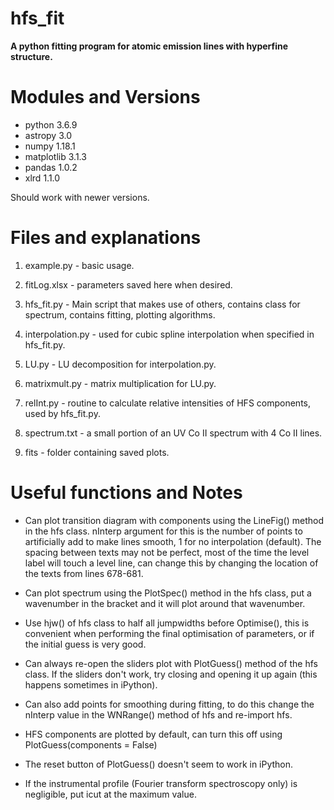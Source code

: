 # hfs_fit
**A python fitting program for atomic emission lines with hyperfine structure.**

# Modules and Versions
- python 3.6.9
- astropy 3.0
- numpy 1.18.1
- matplotlib 3.1.3
- pandas 1.0.2
- xlrd 1.1.0

Should work with newer versions.

# Files and explanations

1) example.py - basic usage.

2) fitLog.xlsx - parameters saved here when desired.

3) hfs_fit.py - Main script that makes use of others, contains class for spectrum, contains fitting, plotting algorithms.

4) interpolation.py - used for cubic spline interpolation when specified in hfs_fit.py.

5) LU.py - LU decomposition for interpolation.py.

6) matrixmult.py - matrix multiplication for LU.py.

7) relInt.py - routine to calculate relative intensities of HFS components, used by hfs_fit.py.

8) spectrum.txt - a small portion of an UV Co II spectrum with 4 Co II lines.

9) fits - folder containing saved plots.

# Useful functions and Notes

- Can plot transition diagram with components using the LineFig() method in the hfs class. nInterp argument for this is the number of points to artificially add to make lines smooth, 1 for no interpolation (default). The spacing between texts may not be perfect, most of the time the level label will touch a level line, can change this by changing the location of the texts from lines 678-681. 

- Can plot spectrum using the PlotSpec() method in the hfs class, put a wavenumber in the bracket and it will plot around that wavenumber.

- Use hjw() of hfs class to half all jumpwidths before Optimise(), this is convenient when performing the final optimisation of parameters, or if the initial guess is very good.

- Can always re-open the sliders plot with PlotGuess() method of the hfs class. If the sliders don't work, try closing and opening it up again (this happens sometimes in iPython).

- Can also add points for smoothing during fitting, to do this change the nInterp value in the WNRange() method of hfs and re-import hfs.

- HFS components are plotted by default, can turn this off using PlotGuess(components = False)

- The reset button of PlotGuess() doesn't seem to work in iPython.

- If the instrumental profile (Fourier transform spectroscopy only) is negligible, put icut at the maximum value.

